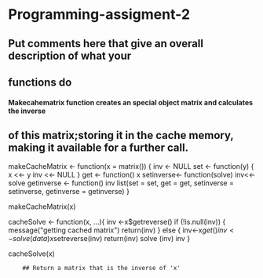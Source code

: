 # Programming-assigment-2
## Put comments here that give an overall description of what your
## functions do

#### Makecahematrix function creates an special object matrix and calculates the inverse 
## of this matrix;storing it in the cache memory, making it available for a further call.

makeCacheMatrix <- function(x = matrix()) {
  inv <- NULL
  set <- function(y) {
    x <<- y
    inv <<- NULL
  }
  get <- function() x
  setinverse<- function(solve) inv<<-solve
  getinverse <- function() inv
  list(set = set, get = get,
       setinverse = setinverse,
       getinverse = getinverse)
}

makeCacheMatrix(x)


cacheSolve <- function(x, ...){
  inv <-x$getreverse()
  if (!is.null(inv)) {
    message("getting cached matrix")
    return(inv)
  } else {
    inv<-x$get()
    inv<-solve(data)
    x$setreverse(inv)
    return(inv)
    solve (inv)
    inv
  }
  
  cacheSolve(x)
  
        ## Return a matrix that is the inverse of 'x'
